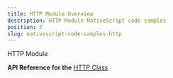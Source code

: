 ```yaml
---
title: HTTP Module Overview
description: HTTP Module NativeScript code samples
position: 7
slug: nativescript-code-samples-http
---
```

HTTP Module

**API Reference for the** [HTTP Class](http://docs.nativescript.org/api-reference/modules/_http_.html)
